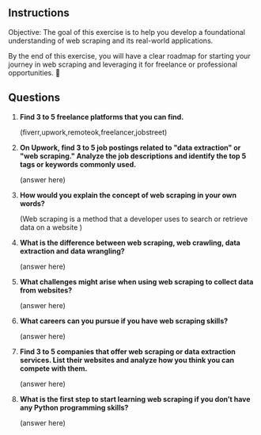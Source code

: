 ## Instructions
Objective: The goal of this exercise is to help you develop a foundational understanding of web scraping and its real-world applications.

By the end of this exercise, you will have a clear roadmap for starting your journey in web scraping and leveraging it for freelance or professional opportunities. 🚀


## Questions
1. **Find 3 to 5 freelance platforms that you can find.**

    (fiverr,upwork,remoteok,freelancer,jobstreet)

2. **On Upwork, find 3 to 5 job postings related to "data extraction" or "web scraping." Analyze the job descriptions and identify the top 5 tags or keywords commonly used.**

    (answer here)

3. **How would you explain the concept of web scraping in your own words?**  

    (Web scraping is a method that a developer uses to search or retrieve data on a website )

4. **What is the difference between web scraping, web crawling, data extraction and data wrangling?**  

    (answer here)

5. **What challenges might arise when using web scraping to collect data from websites?**  

    (answer here)

6. **What careers can you pursue if you have web scraping skills?**  

    (answer here)

7. **Find 3 to 5 companies that offer web scraping or data extraction services. List their websites and analyze how you think you can compete with them.**  

    (answer here)

8. **What is the first step to start learning web scraping if you don’t have any Python programming skills?**

    (answer here)